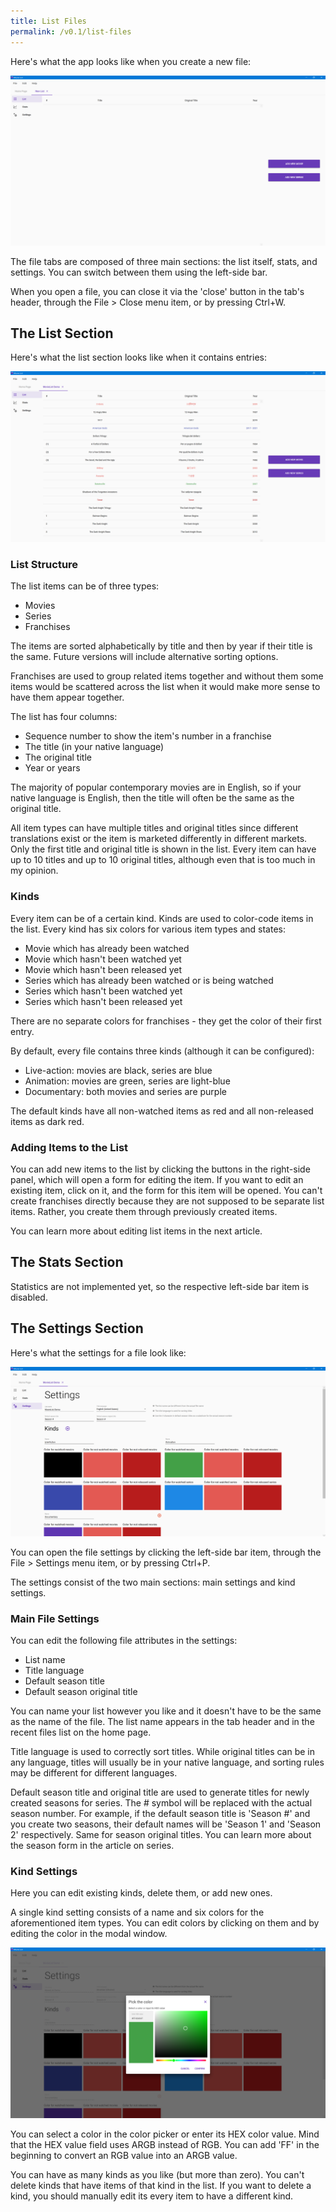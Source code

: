 ```yaml
---
title: List Files
permalink: /v0.1/list-files
---
```


Here's what the app looks like when you create a new file:

![Screen with new file](/assets/v0.1/images/screen-new-file.png)

The file tabs are composed of three main sections: the list itself, stats, and settings. You can switch between them
using the left-side bar.

When you open a file, you can close it via the 'close' button in the tab's header, through the File > Close menu item,
or by pressing Ctrl+W.

## The List Section

Here's what the list section looks like when it contains entries:

![Screen with list](/assets/v0.1/images/screen-list.png)

### List Structure

The list items can be of three types:

- Movies
- Series
- Franchises

The items are sorted alphabetically by title and then by year if their title is the same. Future versions will include
alternative sorting options.

Franchises are used to group related items together and without them some items would be scattered across the list when
it would make more sense to have them appear together.

The list has four columns:

- Sequence number to show the item's number in a franchise
- The title (in your native language)
- The original title
- Year or years

The majority of popular contemporary movies are in English, so if your native language is English, then the title
will often be the same as the original title.

All item types can have multiple titles and original titles since different translations exist or the item is marketed
differently in different markets. Only the first title and original title is shown in the list. Every item can have
up to 10 titles and up to 10 original titles, although even that is too much in my opinion.

### Kinds

Every item can be of a certain kind. Kinds are used to color-code items in the list. Every kind has six
colors for various item types and states:

- Movie which has already been watched
- Movie which hasn't been watched yet
- Movie which hasn't been released yet
- Series which has already been watched or is being watched
- Series which hasn't been watched yet
- Series which hasn't been released yet

There are no separate colors for franchises - they get the color of their first entry.

By default, every file contains three kinds (although it can be configured):

- Live-action: movies are black, series are blue
- Animation: movies are green, series are light-blue
- Documentary: both movies and series are purple

The default kinds have all non-watched items as red and all non-released items as dark red.

### Adding Items to the List

You can add new items to the list by clicking the buttons in the right-side panel, which will open a form for editing
the item. If you want to edit an existing item, click on it, and the form for this item will be opened. You can't create
franchises directly because they are not supposed to be separate list items. Rather, you create them through previously
created items.

You can learn more about editing list items in the next article.

## The Stats Section

Statistics are not implemented yet, so the respective left-side bar item is disabled.

## The Settings Section

Here's what the settings for a file look like:

![Screen with settings](/assets/v0.1/images/screen-settings.png)

You can open the file settings by clicking the left-side bar item, through the File > Settings menu item, or by
pressing Ctrl+P.

The settings consist of the two main sections: main settings and kind settings.

### Main File Settings

You can edit the following file attributes in the settings:

- List name
- Title language
- Default season title
- Default season original title

You can name your list however you like and it doesn't have to be the same as the name of the file. The list name
appears in the tab header and in the recent files list on the home page.

Title language is used to correctly sort titles. While original titles can be in any language, titles will usually be
in your native language, and sorting rules may be different for different languages.

Default season title and original title are used to generate titles for newly created seasons for series. The # symbol
will be replaced with the actual season number. For example, if the default season title is 'Season #' and you create
two seasons, their default names will be 'Season 1' and 'Season 2' respectively. Same for season original titles. You
can learn more about the season form in the article on series.

### Kind Settings

Here you can edit existing kinds, delete them, or add new ones.

A single kind setting consists of a name and six colors for the aforementioned item types. You can edit colors by
clicking on them and by editing the color in the modal window.

![Screen with color modal](/assets/v0.1/images/screen-settings-color.png)

You can select a color in the color picker or enter its HEX color value. Mind that the HEX value field uses ARGB instead
of RGB. You can add 'FF' in the beginning to convert an RGB value into an ARGB value.

You can have as many kinds as you like (but more than zero). You can't delete kinds that have items of that kind in the
list. If you want to delete a kind, you should manually edit its every item to have a different kind.

